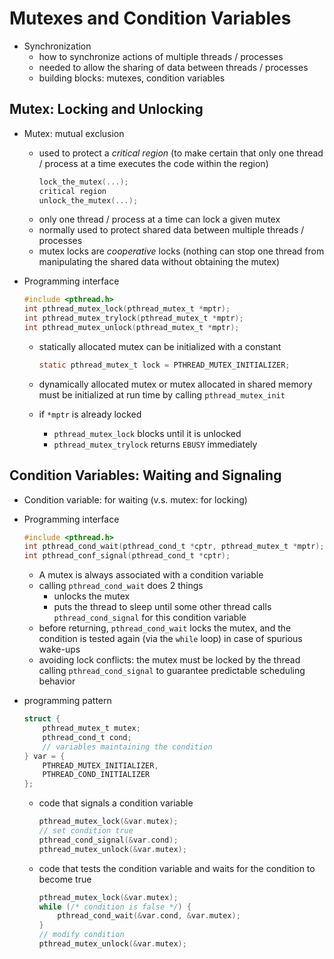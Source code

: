 # Mutexes and Condition Variables

* Synchronization
    * how to synchronize actions of multiple threads / processes 
    * needed to allow the sharing of data between threads / processes
    * building blocks: mutexes, condition variables
  
## Mutex: Locking and Unlocking

* Mutex: mutual exclusion
    * used to protect a *critical region* (to make certain that only one thread / process at a time executes the code within the region)
        ```c
        lock_the_mutex(...);
        critical region
        unlock_the_mutex(...);
        ```
    * only one thread / process at a time can lock a given mutex
    * normally used to protect shared data between multiple threads / processes
    * mutex locks are *cooperative* locks (nothing can stop one thread from manipulating the shared data without obtaining the mutex)
* Programming interface
    
    ```c
    #include <pthread.h>
    int pthread_mutex_lock(pthread_mutex_t *mptr);
    int pthread_mutex_trylock(pthread_mutex_t *mptr);
    int pthread_mutex_unlock(pthread_mutex_t *mptr);
    ```

    * statically allocated mutex can be initialized with a constant
    
        ```c
        static pthread_mutex_t lock = PTHREAD_MUTEX_INITIALIZER;
        ```
    * dynamically allocated mutex or mutex allocated in shared memory must be initialized at run time by calling `pthread_mutex_init`
    * if `*mptr` is already locked
        * `pthread_mutex_lock` blocks until it is unlocked
        * `pthread_mutex_trylock` returns `EBUSY` immediately

## Condition Variables: Waiting and Signaling

* Condition variable: for waiting (v.s. mutex: for locking)
* Programming interface

    ```c
    #include <pthread.h>
    int pthread_cond_wait(pthread_cond_t *cptr, pthread_mutex_t *mptr);
    int pthread_conf_signal(pthread_cond_t *cptr);
    ```

    * A mutex is always associated with a condition variable
    * calling `pthread_cond_wait` does 2 things
        * unlocks the mutex
        * puts the thread to sleep until some other thread calls `pthread_cond_signal` for this condition variable
    * before returning, `pthread_cond_wait` locks the mutex, and the condition is tested again (via the `while` loop) in case of spurious wake-ups 
    * avoiding lock conflicts: the mutex must be locked by the thread calling `pthread_cond_signal` to guarantee predictable scheduling behavior
* programming pattern

    ```c
    struct {
        pthread_mutex_t mutex;
        pthread_cond_t cond;
        // variables maintaining the condition
    } var = {
        PTHREAD_MUTEX_INITIALIZER,
        PTHREAD_COND_INITIALIZER
    };
    ```

    * code that signals a condition variable

        ```c
        pthread_mutex_lock(&var.mutex);
        // set condition true
        pthread_cond_signal(&var.cond);
        pthread_mutex_unlock(&var.mutex);
        ```
    
    * code that tests the condition variable and waits for the condition to become true
  
        ```c
        pthread_mutex_lock(&var.mutex);
        while (/* condition is false */) {
            pthread_cond_wait(&var.cond, &var.mutex);
        }
        // modify condition
        pthread_mutex_unlock(&var.mutex);
        ```
